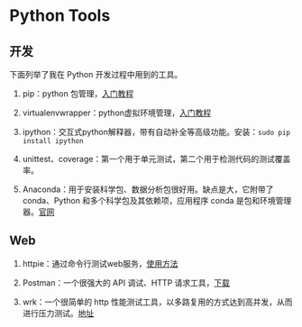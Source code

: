 # Python Tools

## 开发
下面列举了我在 Python 开发过程中用到的工具。

1. pip：python 包管理，[入门教程](http://www.cnblogs.com/xueweihan/p/4981704.html)

2. virtualenvwrapper：python虚拟环境管理，[入门教程](http://www.cnblogs.com/xueweihan/p/5531197.html)

3. ipython：交互式python解释器，带有自动补全等高级功能。安装：`sudo pip install ipython`

4. unittest、coverage：第一个用于单元测试，第二个用于检测代码的测试覆盖率。

5. Anaconda：用于安装科学包、数据分析包很好用。缺点是大，它附带了 conda、Python 和多个科学包及其依赖项，应用程序 conda 是包和环境管理器。[官网](https://www.anaconda.com/)


## Web
1. httpie：通过命令行测试web服务，[使用方法](https://httpie.org/doc#examples)

2. Postman：一个很强大的 API 调试、HTTP 请求工具，[下载](https://www.getpostman.com/)

3. wrk：一个很简单的 http 性能测试工具，以多路复用的方式达到高并发，从而进行压力测试。[地址](https://github.com/wg/wrk)
